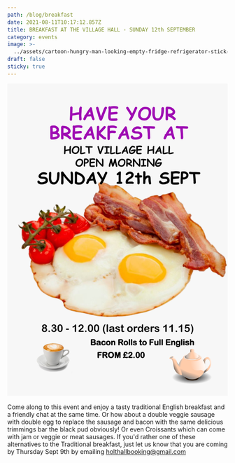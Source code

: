 ```yaml
---
path: /blog/breakfast
date: 2021-08-11T10:17:12.857Z
title: BREAKFAST AT THE VILLAGE HALL - SUNDAY 12th SEPTEMBER
category: events
image: >-
  ../assets/cartoon-hungry-man-looking-empty-fridge-refrigerator-stick-drawing-conceptual-illustration-135604381.jpg
draft: false
sticky: true
---
```

![](../assets/breakfast-poster.png)

Come along to this event and enjoy a tasty traditional English breakfast and a friendly chat at the same time.  Or how about a double veggie sausage with double egg to replace the sausage and bacon with the same delicious trimmings bar the black pud obviously! Or even Croissants which can come with jam or veggie or meat sausages.  If you'd rather one of these alternatives to the Traditional breakfast, just let us know that you are coming by Thursday Sept 9th by emailing holthallbooking@gmail.com